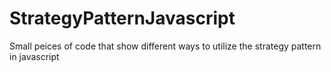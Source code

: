# StrategyPatternJavascript
Small peices of code that show different ways to utilize the strategy pattern in javascript
